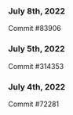 ### July 8th, 2022

Commit #83906

### July 5th, 2022

Commit #314353


### July 4th, 2022

Commit #72281
